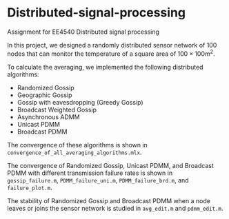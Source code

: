 # Distributed-signal-processing
Assignment for EE4540 Distributed signal processing <br />

In this project, we designed a randomly distributed sensor network of 100 nodes that can monitor the temperature of a square area of $100 \times 100 m^2$. <br />

To calculate the averaging, we implemented the following distributed algorithms: <br />
*  Randomized Gossip
*  Geographic Gossip
*  Gossip with eavesdropping (Greedy Gossip)
*  Broadcast Weighted Gossip
*  Asynchronous ADMM
*  Unicast PDMM
*  Broadcast PDMM

The convergence of these algorithms is shown in `convergence_of_all_averaging_algorithms.mlx`. 

The convergence of Randomized Gossip, Unicast PDMM, and Broadcast PDMM with different transmission failure rates is shown in `gossip_failure.m`, `PDMM_failure_uni.m`, `PDMM_failure_brd.m`, and `failure_plot.m`.

The stability of Randomized Gossip and Broadcast PDMM when a node leaves or joins the sensor network is studied in `avg_edit.m` and `pdmm_edit.m`.
